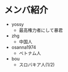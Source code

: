 # メンバ紹介 #

  * yossy
    * 最高権力者にして暴君
  * zhg
    * 中国人
  * osanna1974
    * ベトナム人
  * bou
    * スロバキア人(1/2)